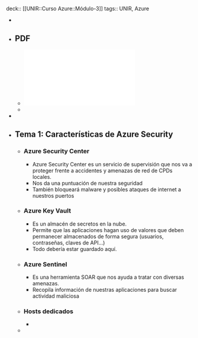 deck:: [[UNIR::Curso Azure::Módulo-3]]
tags:: UNIR, Azure

-
- ## PDF
	- ![Azure_Modulo-4_Seguridad.pdf](../assets/Azure_Modulo-4_Seguridad_1668082128848_0.pdf)
	-
-
- ## Tema 1: Características de Azure Security
	- ### Azure Security Center
		- Azure Security Center es un servicio de supervisión que nos va a proteger frente a accidentes y amenazas de red de CPDs locales.
		- Nos da una puntuación de nuestra seguridad
		- También bloqueará malware y posibles ataques de internet a nuestros puertos
	- ### Azure Key Vault
		- Es un almacén de secretos en la nube.
		- Permite que las aplicaciones hagan uso de valores que deben permanecer almacenados de forma segura (usuarios, contraseñas, claves de API...)
		- Todo debería estar guardado aquí.
	- ### Azure Sentinel
		- Es una herramienta SOAR que nos ayuda a tratar con diversas amenazas.
		- Recopila información de nuestras aplicaciones para buscar actividad maliciosa
	- ### Hosts dedicados
		-
	-